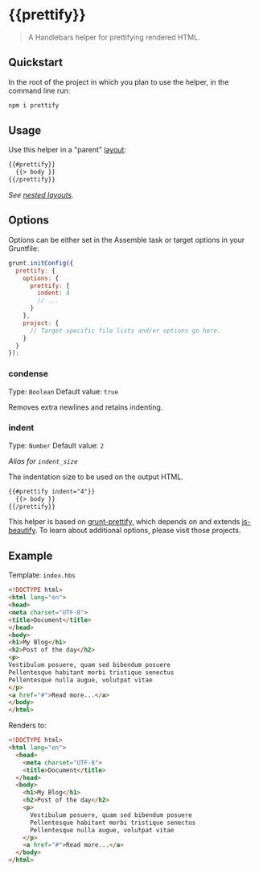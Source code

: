 # {{prettify}}

> A Handlebars helper for prettifying rendered HTML.


## Quickstart
In the root of the project in which you plan to use the helper, in the command line run:

```bash
npm i prettify
```

## Usage
Use this helper in a "parent" [layout](http://assemble.io/docs/Layouts.html):

```html
{{#prettify}}
  {{> body }}
{{/prettify}}
```
_See [nested layouts](http://assemble.io/docs/Layouts.html#nested-layouts)_.


## Options
Options can be either set in the Assemble task or target options in your Gruntfile:


```javascript
grunt.initConfig({
  prettify: {
    options: {
      prettify: {
        indent: 4
        // ...
      }
    },
    project: {
      // Target-specific file lists and/or options go here.
    }
  }
});
```

### condense
Type: `Boolean`
Default value: `true`

Removes extra newlines and retains indenting.

### indent
Type: `Number`
Default value: `2`

_Alias for `indent_size`_

The indentation size to be used on the output HTML.

```html
{{#prettify indent="4"}}
  {{> body }}
{{/prettify}}
```

This helper is based on [grunt-prettify](https://github.com/jonschlinkert/grunt-prettify), which depends on and extends [js-beautify](https://github.com/einars/js-beautify). To learn about additional options, please visit those projects.


## Example

Template: `index.hbs`

```html
<!DOCTYPE html>
<html lang="en">
<head>
<meta charset="UTF-8">
<title>Document</title>
</head>
<body>
<h1>My Blog</h1>
<h2>Post of the day</h2>
<p>
Vestibulum posuere, quam sed bibendum posuere
Pellentesque habitant morbi tristique senectus
Pellentesque nulla augue, volutpat vitae
</p>
<a href="#">Read more...</a>
</body>
</html>
```

Renders to:

```html
<!DOCTYPE html>
<html lang="en">
  <head>
    <meta charset="UTF-8">
    <title>Document</title>
  </head>
  <body>
    <h1>My Blog</h1>
    <h2>Post of the day</h2>
    <p>
      Vestibulum posuere, quam sed bibendum posuere
      Pellentesque habitant morbi tristique senectus
      Pellentesque nulla augue, volutpat vitae
    </p>
    <a href="#">Read more...</a>
  </body>
</html>
```